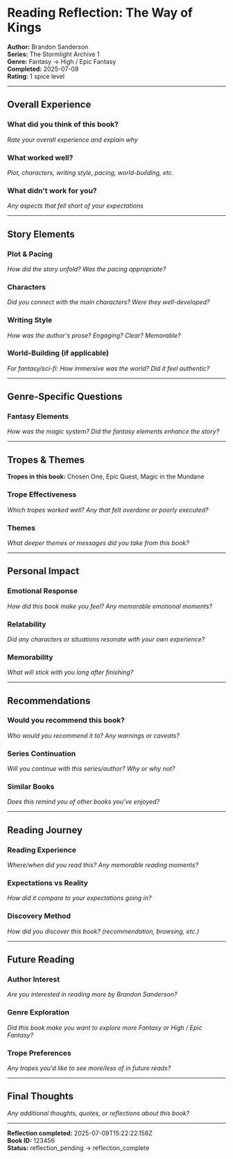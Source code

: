 # Reading Reflection: The Way of Kings

**Author:** Brandon Sanderson  
**Series:** The Stormlight Archive 1  
**Genre:** Fantasy → High / Epic Fantasy  
**Completed:** 2025-07-09  
**Rating:** 1 spice level  

---

## Overall Experience

### What did you think of this book?
*Rate your overall experience and explain why*

### What worked well?
*Plot, characters, writing style, pacing, world-building, etc.*

### What didn't work for you?
*Any aspects that fell short of your expectations*

---

## Story Elements

### Plot & Pacing
*How did the story unfold? Was the pacing appropriate?*

### Characters
*Did you connect with the main characters? Were they well-developed?*

### Writing Style
*How was the author's prose? Engaging? Clear? Memorable?*

### World-Building (if applicable)
*For fantasy/sci-fi: How immersive was the world? Did it feel authentic?*

---

## Genre-Specific Questions




### Fantasy Elements
*How was the magic system? Did the fantasy elements enhance the story?*




---

## Tropes & Themes

**Tropes in this book:** Chosen One, Epic Quest, Magic in the Mundane

### Trope Effectiveness
*Which tropes worked well? Any that felt overdone or poorly executed?*

### Themes
*What deeper themes or messages did you take from this book?*

---

## Personal Impact

### Emotional Response
*How did this book make you feel? Any memorable emotional moments?*

### Relatability
*Did any characters or situations resonate with your own experience?*

### Memorability
*What will stick with you long after finishing?*

---

## Recommendations

### Would you recommend this book?
*Who would you recommend it to? Any warnings or caveats?*

### Series Continuation
*Will you continue with this series/author? Why or why not?*

### Similar Books
*Does this remind you of other books you've enjoyed?*

---

## Reading Journey

### Reading Experience
*Where/when did you read this? Any memorable reading moments?*

### Expectations vs Reality
*How did it compare to your expectations going in?*

### Discovery Method
*How did you discover this book? (recommendation, browsing, etc.)*

---

## Future Reading

### Author Interest
*Are you interested in reading more by Brandon Sanderson?*

### Genre Exploration
*Did this book make you want to explore more Fantasy or High / Epic Fantasy?*

### Trope Preferences
*Any tropes you'd like to see more/less of in future reads?*

---

## Final Thoughts

*Any additional thoughts, quotes, or reflections about this book?*

---

**Reflection completed:** 2025-07-09T15:22:22.158Z  
**Book ID:** 123456  
**Status:** reflection_pending → reflection_complete